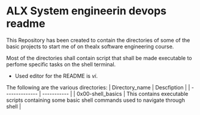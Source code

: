 # ALX System engineerin devops readme
This Repository has been created to contain the directories of some of the basic projects to start me of on thealx software engineering course.

Most of the directories shall contain script that shall be made executable to perfome specific tasks on the shell terminal.

- Used editor for the README is *vi*.

The following are the various directories:
| Directory_name | Descfiption |
| -------------- | ----------- |
| 0x00-shell_basics | This contains executable scripts containing some basic shell commands used to navigate through shell |
